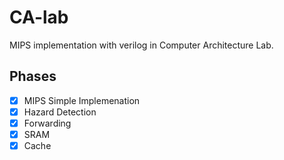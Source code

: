 # CA-lab
MIPS implementation with verilog in Computer Architecture Lab.

## Phases
- [x] MIPS Simple Implemenation
- [x] Hazard Detection
- [x] Forwarding
- [x] SRAM
- [x] Cache
